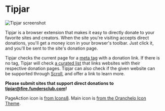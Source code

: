 # Tipjar

![Tipjar screenshot](https://i.imgur.com/VCAnm1X.png)

Tipjar is a browser extension that makes it easy to directly donate to your favorite sites and creators. When the site you're visiting accepts direct donations, you'll get a money icon in your browser's toolbar. Just click it, and you'll be sent to the site's donation page.

Tipjar checks the current page for a [meta tag](https://github.com/corbindavenport/tipjar/wiki/How-to-add-the-Tipjar-button-to-your-website) with a donation link. If there is no tag, Tipjar will check [a curated list](https://github.com/corbindavenport/tipjar/blob/master/js/sites.js) that links websites with their respective donation pages. Tipjar can also check if the given website can be supported through [Scroll](https://scroll.com/), and offer a link to learn more.

**Please submit sites that support direct donations to [tipjar@fire.fundersclub.com](mailto:tipjar@fire.fundersclub.com)!**

PageAction icon is [from Icons8](https://icons8.com/icon/63196/us-dollar). Main icon is [from the Oranchelo Icon Theme](https://github.com/OrancheloTeam/oranchelo-icon-theme).